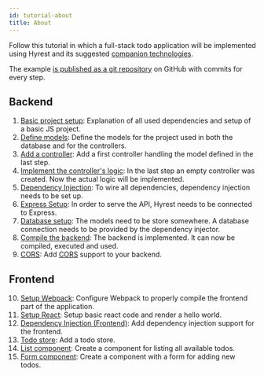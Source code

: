 ```yaml
---
id: tutorial-about
title: About
---
```


Follow this tutorial in which a full-stack todo application will be implemented using Hyrest and its suggested [companion technologies](introduction-companion-technologies.md).

The example [is published as a git repository](https://github.com/Prior99/hyrest-todo-example) on GitHub with commits for every step.

## Backend

1. [Basic project setup](tutorial-basic.md): Explanation of all used dependencies and setup of a basic JS project.
2. [Define models](tutorial-models.md): Define the models for the project used in both the database and for the controllers.
3. [Add a controller](tutorial-controller.md): Add a first controller handling the model defined in the last step.
4. [Implement the controller's logic](tutorial-controller-logic.md): In the last step an empty controller was created. Now the actual logic will be implemented.
5. [Dependency Injection](tutorial-dependency-injection.md): To wire all dependencies, dependency injection needs to be set up.
6. [Express Setup](tutorial-express-setup.md): In order to serve the API, Hyrest needs to be connected to Express.
7. [Database setup](tutorial-database-setup.md): The models need to be store somewhere. A database connection needs to be provided by the dependency injector.
8. [Compile the backend](tutorial-compile-backend.md): The backend is implemented. It can now be compiled, executed and used.
9. [CORS](tutorial-cors.md): Add [CORS](https://developer.mozilla.org/en-US/docs/Web/HTTP/CORS) support to your backend.

## Frontend

10. [Setup Webpack](tutorial-webpack.md): Configure Webpack to properly compile the frontend part of the application.
11. [Setup React](tutorial-react.md): Setup basic react code and render a hello world.
12. [Dependency Injection (Frontend)](tutorial-dependency-injection-frontend.md): Add dependency injection support for the frontend.
13. [Todo store](tutorial-todo-store.md): Add a todo store.
14. [List component](tutorial-list-component.md): Create a component for listing all available todos.
15. [Form component](tutorial-form-component.md): Create a component with a form for adding new todos.

